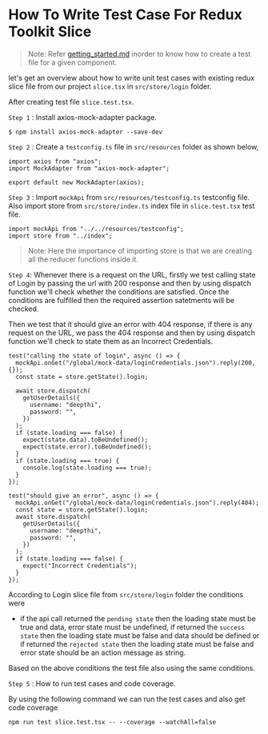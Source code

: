 # How To Write Test Case For Redux Toolkit Slice
> Note: Refer [getting_started.md](https://github.com/NeoSOFT-Technologies/frontend-reactjs/blob/main/wiki/howto/getting_started.md) inorder to know how to create a test file for a given component.<br/>

let's get an overview about how to write unit test cases with existing redux slice file from our project `slice.tsx` in `src/store/login` folder.<br/>

After creating test file `slice.test.tsx`.

`Step 1` : Install axios-mock-adapter package.
```
$ npm install axios-mock-adapter --save-dev
```

`Step 2` : Create a `testconfig.ts` file in `src/resources` folder as shown below,
```
import axios from "axios";
import MockAdapter from "axios-mock-adapter";

export default new MockAdapter(axios);
```

`Step 3` : Import `mockApi` from `src/resources/testconfig.ts` testconfig file. Also import store from `src/store/index.ts` index file in `slice.test.tsx` test file. 
```
import mockApi from "../../resources/testconfig";
import store from "../index";
``` 
> Note: Here the importance of importing store is that we are creating all the reducer functions inside it. 

`Step 4`: Whenever there is a request on the URL, firstly we test calling state of Login by passing the url with 200 response and then by using dispatch function we'll check whether the conditions are satisfied. Once the conditions are fulfilled then the required assertion satetments will be checked.

Then we test that it should give an error with 404 response, if there is any request on the URL, we pass the 404 response and then by using dispatch function we'll check to state them as an Incorrect Credentials.
```
test("calling the state of login", async () => {
  mockApi.onGet("/global/mock-data/loginCredentials.json").reply(200, {});
  const state = store.getState().login;

  await store.dispatch(
    getUserDetails({
      username: "deepthi",
      password: "",
    })
  );
  if (state.loading === false) {
    expect(state.data).toBeUndefined();
    expect(state.error).toBeUndefined();
  }
  if (state.loading === true) {
    console.log(state.loading === true);
  }
});

test("should give an error", async () => {
  mockApi.onGet("/global/mock-data/loginCredentials.json").reply(404);
  const state = store.getState().login;
  await store.dispatch(
    getUserDetails({
      username: "deepthi",
      password: "",
    })
  );
  if (state.loading === false) {
    expect("Incorrect Credentials");
  }
});
```

According to Login slice file from `src/store/login` folder the conditions were
- if the api call returned the `pending state` then the loading state must be true and data, error state must be undefined, if returned the `success state` then the loading state must be false and data should be defined or if returned the `rejected state` then the loading state must be false and error state should be an action message as string.

Based on the above conditions the test file also using the same conditions. 

`Step 5` : How to run test cases and code coverage.

By using the following command we can run the test cases and also get code coverage 
```
npm run test slice.test.tsx -- --coverage --watchAll=false
```
